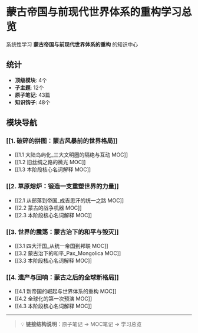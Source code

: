 # 蒙古帝国与前现代世界体系的重构学习总览

系统性学习 **蒙古帝国与前现代世界体系的重构** 的知识中心

## 统计

- **顶级模块**: 4个
- **子主题**: 12个
- **原子笔记**: 43篇
- **知识钩子**: 48个

## 模块导航

### [[1. 破碎的拼图：蒙古风暴前的世界格局]]

- [[1.1 大陆岛屿化_三大文明圈的隔绝与互动 MOC]]
- [[1.2 旧丝绸之路的微光 MOC]]
- [[1.3 本阶段核心名词解释 MOC]]

### [[2. 草原熔炉：锻造一支重塑世界的力量]]

- [[2.1 从部落到帝国_成吉思汗的统一之路 MOC]]
- [[2.2 蒙古的战争机器 MOC]]
- [[2.3 本阶段核心名词解释 MOC]]

### [[3. 世界的震荡：蒙古治下的和平与毁灭]]

- [[3.1 四大汗国_从统一帝国到邦联 MOC]]
- [[3.2 蒙古治下的和平_Pax_Mongolica MOC]]
- [[3.3 本阶段核心名词解释 MOC]]

### [[4. 遗产与回响：蒙古之后的全球新格局]]

- [[4.1 新帝国的崛起与世界体系的重构 MOC]]
- [[4.2 全球化的第一次预演 MOC]]
- [[4.3 本阶段核心名词解释 MOC]]

---

> 💡 **链接结构说明**：原子笔记 → MOC笔记 → 学习总览

